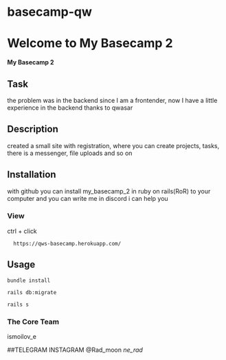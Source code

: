 # basecamp-qw

# Welcome to My Basecamp 2
<strong>My Basecamp 2</strong>
## Task
the problem was in the backend since I am a frontender, 
now I have a little experience in the backend thanks to qwasar
## Description
created a small site with registration, where you can create projects, 
tasks, there is a messenger, file uploads and so on

## Installation
with github you can install my_basecamp_2 in ruby on rails(RoR) to your computer
and you can write me in discord i can help you
### View
 ctrl + click
   ```
     https://qws-basecamp.herokuapp.com/
   ```
## Usage

 ```shell
bundle install
```
 ```shell
 rails db:migrate
```
 
 ```shell
 rails s
```
### The Core Team
ismoilov_e 

##TELEGRAM INSTAGRAM
@Rad_moon   _ne_rad_

